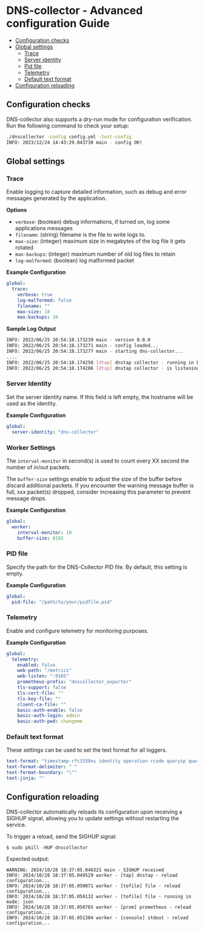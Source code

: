 # DNS-collector - Advanced configuration Guide

- [Configuration checks](#configuration-checks)
- [Global settings](#global-settings)
  - [Trace](#trace)
  - [Server identity](#server-identity)
  - [Pid file](#pid-file)
  - [Telemetry](#telemetry)
  - [Default text format](#default-text-format)
- [Configuration reloading](#configuration-reloading)

## Configuration checks

DNS-collector also supports a dry-run mode for configuration verification. Run the following command to check your setup:

```bash
./dnscollector -config config.yml -test-config
INFO: 2023/12/24 14:43:29.043730 main - config OK!
```

## Global settings

### Trace

Enable logging to capture detailed information, such as debug and error messages generated by the application.

**Options**

- `verbose`: (boolean) debug informations, if turned on, log some applications messages
- `filename`: (string) filename is the file to write logs to.
- `max-size`: (integer) maximum size in megabytes of the log file it gets rotated
- `max-backups`: (integer) maximum number of old log files to retain
- `log-malformed`: (boolean) log malformed packet

**Example Configuration**

```yaml
global:
  trace:
    verbose: true
    log-malformed: false
    filename: ""
    max-size: 10
    max-backups: 10
```

**Sample Log Output**

```bash
INFO: 2022/06/25 20:54:18.173239 main - version 0.0.0
INFO: 2022/06/25 20:54:18.173271 main - config loaded...
INFO: 2022/06/25 20:54:18.173277 main - starting dns-collector...
....
INFO: 2022/06/25 20:54:18.174256 [dtap] dnstap collector - running in background...
INFO: 2022/06/25 20:54:18.174286 [dtap] dnstap collector - is listening on [::]:6000
```

### Server Identity

Set the server identity name. If this field is left empty, the hostname will be used as the identity.

**Example Configuration**

```yaml
global:
  server-identity: "dns-collector"
```

### Worker Settings

The `interval-monitor` in second(s) is used to count every XX second the number of in/out packets.

The `buffer-size` settings enable to adjust the size of the buffer before discard additional packets. If you encounter the warning message buffer is full, xxx packet(s) dropped, consider increasing this parameter to prevent message drops.
  
**Example Configuration**

```yaml
global:
  worker:
    interval-monitor: 10
    buffer-size: 8192
```

### PID file

Specify the path for the DNS-Collector PID file. By default, this setting is empty.

**Example Configuration**

```yaml
global:
  pid-file: "/path/to/your/pidfile.pid"
```

### Telemetry

Enable and configure telemetry for monitoring purposes.

**Example Configuration**

```yaml
global:
  telemetry:
    enabled: false
    web-path: "/metrics"
    web-listen: ":9165"
    prometheus-prefix: "dnscollector_exporter"
    tls-support: false
    tls-cert-file: ""
    tls-key-file: ""
    client-ca-file: ""
    basic-auth-enable: false
    basic-auth-login: admin
    basic-auth-pwd: changeme
```


### Default text format

These settings can be used to set the text format for all loggers.

```yaml
text-format: "timestamp-rfc3339ns identity operation rcode queryip queryport family protocol length-unit qname qtype latency"
text-format-delimiter: " "
text-format-boundary: "\""
text-jinja: ""
```

## Configuration reloading

DNS-collector automatically reloads its configuration upon receiving a SIGHUP signal, allowing you to update settings without restarting the service.

To trigger a reload, send the SIGHUP signal:

```
$ sudo pkill -HUP dnscollector
```

Expected output:

```
WARNING: 2024/10/28 18:37:05.046321 main - SIGHUP received
INFO: 2024/10/28 18:37:05.049529 worker - [tap] dnstap - reload configuration...
INFO: 2024/10/28 18:37:05.050071 worker - [tofile] file - reload configuration...
INFO: 2024/10/28 18:37:05.050132 worker - [tofile] file - running in mode: json
INFO: 2024/10/28 18:37:05.050765 worker - [prom] prometheus - reload configuration...
INFO: 2024/10/28 18:37:05.051304 worker - [console] stdout - reload configuration...
```